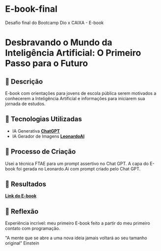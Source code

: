 # E-book-final
Desafio final do Bootcamp Dio x CAIXA - E-book
# Desbravando o Mundo da Inteligência Artificial: O Primeiro Passo para o Futuro

## 📒 Descrição
E-book com orientações para jovens de escola pública serem motivados a conhecerem a Inteligência Artificial e informações para iniciarem sua jornada de estudos.

## 🤖 Tecnologias Utilizadas
- IA Generativa **[ChatGPT](https://chat.openai.com)**
- IA Gerador de Imagens **[LeonardoAI](https://app.leonardo.ai)**

## 🧐 Processo de Criação
Usei a técnica FTAE para um prompt assertivo no Chat GPT.
A capa do E-book foi gerada no Leonardo.Ai com prompt criado pelo Chat GPT.

## 🚀 Resultados
**[Link do E-book](https://drive.google.com/file/d/1iTvOu0Wfdv2RlpiKuwi1LJsmNE-MicW9/view?usp=drivesdk)** 

## 💭 Reflexão 
Experiência incrível: meu primeiro E-book feito a partir do meu primeiro contato com programação.

"A mente que se abre a uma nova ideia jamais voltará ao seu tamanho original" Einstein
